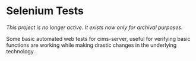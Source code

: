 # Selenium Tests

*This project is no longer active. It exists now only for archival purposes.*

Some basic automated web tests for cims-server, useful for verifying basic functions are working while making drastic changes in the underlying technology.
